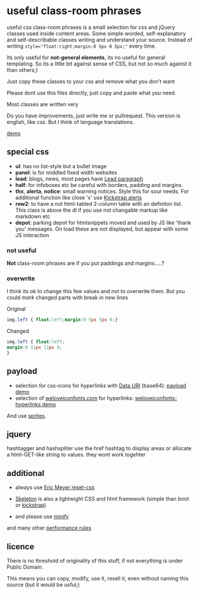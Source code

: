 # useful class-room phrases

useful css class-room phrases is a small selection for css and jQuery classes used inside content areas.
Some simple worded, self-explanatory and self-describable classes writing and understand your source.
Instead of writing ```style="float:right;margin:0 5px 0 5px;"``` every time.

Its only useful for **not-general elements**, its no useful for general templating.
So its a little bit against sense of CSS, but not so much against it than others;)

Just copy these classes to your css and remove what you don't want

Please dont use this files directly, just copy and paste what you need. 

Most classes are written very 

Do you have improvements, just write me or pullrequest.
This version is english, like css. But I think of language translations.

[demo](http://klml.github.com/usefulclassroomphrases/)

## special css

* **ul**: has no list-style but a bullet image
* **panel**: is for middled fixed width websites
* **lead**: blogs, news, most pages have [Lead paragraph](http://en.wikipedia.org/wiki/Lead_paragraph)
* **half**: for infoboxes etc be careful with borders, padding and margins.
* **thx**, **alerta**, **notice**: small warning notices. Style this for sour needs. For additional function like close 'x' use [Kickstrap alerts](http://ajkochanowicz.github.com/Kickstrap/javascript.html#alerts)
* **row2**: to have a not html-tabled 2-column table with an definiton list. This class is above the dl if you use not changable markup like markdown etc
* **depot**: parking depot for htmlsnippets moved and used by JS like 'thank you' messages. On load these are not displayed, but appear with some JS interaction

### not useful

**Not** class-room phrases are if you put paddings and margins.....?

### overwrite

I think its ok to change this few values and not to overwrite them. But you could *mark* changed parts with break in new lines

Original
``` css
img.left { float:left;margin:0 5px 5px 0;}
```

Changed
``` css
img.left { float:left;
margin:0 11px 11px 0;
}
```

## payload

* selection for css-icons for hyperlinks with <a href="http://en.wikipedia.org/wiki/Data_URI_scheme">Data URI</a> (base64): [payload demo](http://klml.github.com/usefulclassroomphrases/payload.html)
* selection of [weloveiconfonts.com](http://weloveiconfonts.com/) for hyperlinks: [weloveiconfonts-hyperlinks demo](http://klml.github.com/usefulclassroomphrases/weloveiconfonts-hyperlinks.html)

And use [sprites](http://en.wikipedia.org/wiki/Sprite_%28computer_graphics%29#Sprites_by_CSS).

## jquery

hashtagger and hashspliter use the href hashtag to display areas or allocate a html-GET-like string to values. they wont work togehter


## additional

* always use [Eric Meyer reset-css](http://meyerweb.com/eric/tools/css/reset/)
* [Skeleton](http://www.getskeleton.com/) is also a lightwight CSS and html framework (simple than boot or [kickstrap](http://ajkochanowicz.github.com/Kickstrap/))

* and please use [minify](http://code.google.com/p/minify/) 

and many other [performance rules](http://developer.yahoo.com/performance/rules.html/)

## licence

There is no threshold of originality of this stuff, if not everything is under Public Domain.

This means you can copy, modify, use it, resell it, even without naming this source (but it would be usful;)

